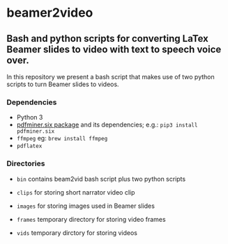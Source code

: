 # beamer2video

## Bash and python scripts for converting LaTex Beamer slides to video with text to speech voice over.

In this repository we present a bash script that makes use of two python scripts to 
turn Beamer slides to videos.

### Dependencies

* Python 3
* [pdfminer.six package](https://github.com/pdfminer/pdfminer.six) and its dependencies; e.g.: `pip3 install pdfminer.six`
* `ffmpeg` eg: `brew install ffmpeg`
* `pdflatex`

### Directories

* `bin` 
contains beam2vid bash script plus two python scripts

* `clips` 
for storing short narrator video clip

* `images` 
for storing images used in Beamer slides

* `frames` 
temporary directory for storing video frames

* `vids` 
temporary dirctory for storing videos



